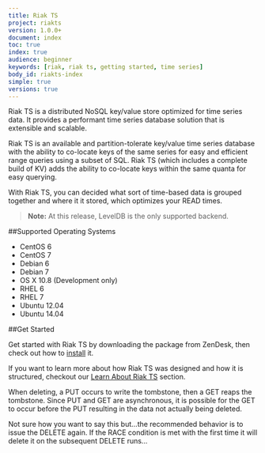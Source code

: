 ```yaml
---
title: Riak TS
project: riakts
version: 1.0.0+
document: index
toc: true
index: true
audience: beginner
keywords: [riak, riak ts, getting started, time series]
body_id: riakts-index
simple: true
versions: true
---
```


[installing]: http://docs.basho.com/riakts/1.0.0/installing/installing/
[learnabout]: http://http://docs.basho.com/riakts/1.0.0/learn-about/learn-about/


Riak TS is a distributed NoSQL key/value store optimized for time series data. It provides a performant time series database solution that is extensible and scalable.

Riak TS is an available and partition-tolerate key/value time series database with the ability to co-locate keys of the same series for easy and efficient range queries using a subset of SQL. Riak TS (which includes a complete build of KV) adds the ability to co-locate keys within the same quanta for easy querying.

With Riak TS, you can decided what sort of time-based data is grouped together and where it it stored, which optimizes your READ times.

>**Note:** At this release, LevelDB is the only supported backend.


##Supported Operating Systems

* CentOS 6
* CentOS 7
* Debian 6 
* Debian 7
* OS X 10.8 (Development only)
* RHEL 6
* RHEL 7
* Ubuntu 12.04
* Ubuntu 14.04

##Get Started

Get started with Riak TS by downloading the package from ZenDesk, then check out how to [install][installing] it. 

If you want to learn more about how Riak TS was designed and how it is structured, checkout our [Learn About Riak TS][learnabout] section.

When deleting, a PUT occurs to write the tombstone, then a GET reaps the tombstone. Since PUT and GET are asynchronous, it is possible for the GET to occur before the PUT resulting in the data not actually being deleted. 

Not sure how you want to say this but...the recommended behavior is to issue the DELETE again. If the RACE condition is met with the first time it will delete it on the subsequent DELETE runs...
